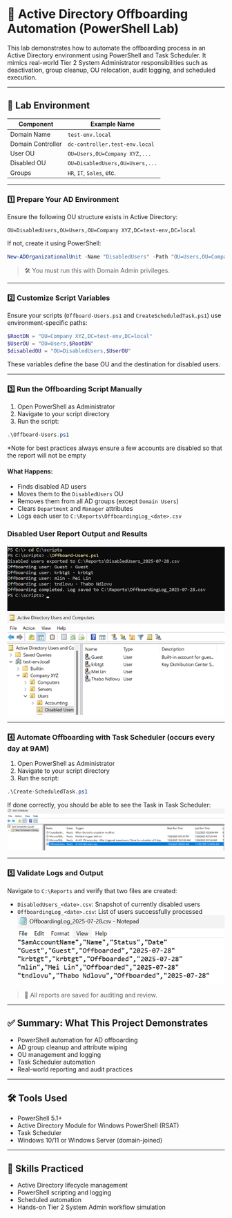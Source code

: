 # 🚪 Active Directory Offboarding Automation (PowerShell Lab)

This lab demonstrates how to automate the offboarding process in an Active Directory environment using PowerShell and Task Scheduler. It mimics real-world Tier 2 System Administrator responsibilities such as deactivation, group cleanup, OU relocation, audit logging, and scheduled execution.

---

## 🧪 Lab Environment

| Component         | Example Name                    |
| ----------------- | ------------------------------- |
| Domain Name       | `test-env.local`                |
| Domain Controller | `dc-controller.test-env.local`  |
| User OU           | `OU=Users,OU=Company XYZ,...`   |
| Disabled OU       | `OU=DisabledUsers,OU=Users,...` |
| Groups            | `HR`, `IT`, `Sales`, etc.       |

---

### 1️⃣ Prepare Your AD Environment

Ensure the following OU structure exists in Active Directory:

```
OU=DisabledUsers,OU=Users,OU=Company XYZ,DC=test-env,DC=local
```

If not, create it using PowerShell:

```powershell
New-ADOrganizationalUnit -Name "DisabledUsers" -Path "OU=Users,OU=Company XYZ,DC=test-env,DC=local"
```

> 🛠️ You must run this with Domain Admin privileges.

---

### 2️⃣ Customize Script Variables

Ensure your scripts (`Offboard-Users.ps1` and `CreateScheduledTask.ps1`) use environment-specific paths:

```powershell
$RootDN = "OU=Company XYZ,DC=test-env,DC=local"
$UserOU = "OU=Users,$RootDN"
$disabledOU = "OU=DisabledUsers,$UserOU"
```

These variables define the base OU and the destination for disabled users.

---

### 3️⃣ Run the Offboarding Script Manually

1. Open PowerShell as Administrator
2. Navigate to your script directory
3. Run the script:

```powershell
.\Offboard-Users.ps1
```

*Note for best practices always ensure a few accounts are disabled so that the report will not be empty

#### What Happens:

- Finds disabled AD users
- Moves them to the `DisabledUsers` OU
- Removes them from all AD groups (except `Domain Users`)
- Clears `Department` and `Manager` attributes
- Logs each user to `C:\Reports\OffboardingLog_<date>.csv`

### Disabled User Report Output and Results
![Offboard Results](images/offboarding_script_results.png) ![AD Disabled Users](images/ad-disabledusers.png)

---

### 4️⃣ Automate Offboarding with Task Scheduler (occurs every day at 9AM)

1. Open PowerShell as Administrator
2. Navigate to your script directory
3. Run the script:

```powershell
.\Create-ScheduledTask.ps1
```

If done correctly, you should be able to see the Task in Task Scheduler: 
![Task Scheduler](images/task-scheduler-offboarding.png)

---

### 5️⃣ Validate Logs and Output

Navigate to `C:\Reports` and verify that two files are created:

- `DisabledUsers_<date>.csv`: Snapshot of currently disabled users
- `OffboardingLog_<date>.csv`: List of users successfully processed
![Offboard Log](images/offboardinglog.png)

> 📂 All reports are saved for auditing and review.

---

## ✅ Summary: What This Project Demonstrates

- PowerShell automation for AD offboarding
- AD group cleanup and attribute wiping
- OU management and logging
- Task Scheduler automation 
- Real-world reporting and audit practices

---

## 🛠️ Tools Used

- PowerShell 5.1+
- Active Directory Module for Windows PowerShell (RSAT)
- Task Scheduler
- Windows 10/11 or Windows Server (domain-joined)

---

## 🧠 Skills Practiced

- Active Directory lifecycle management
- PowerShell scripting and logging
- Scheduled automation
- Hands-on Tier 2 System Admin workflow simulation


